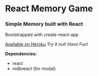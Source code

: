# React Memory Game

### Simple Memory built with React

Bootstrapped with create-react-app

[Available on Heroku](https://simpsons-memory.herokuapp.com/)  _Try it out! Have Fun!_

**Dependencies:**

* react
* mdbreact (for modal)


